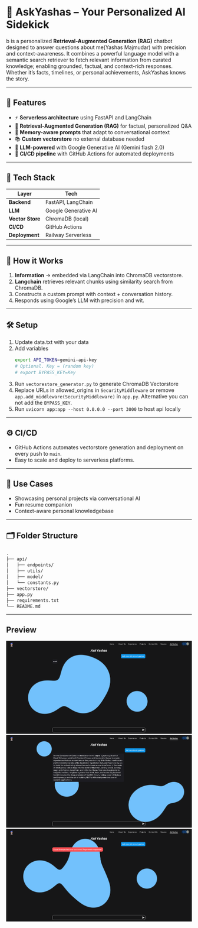 # 🤖 AskYashas – Your Personalized AI Sidekick

b is a personalized **Retrieval-Augmented Generation (RAG)** chatbot designed to answer questions about me(Yashas
Majmudar) with precision and context-awareness. It combines a powerful language model with a semantic search retriever
to fetch relevant information from curated knowledge; enabling grounded, factual, and context-rich responses. Whether
it’s facts, timelines, or personal achievements, AskYashas knows the story.

---

## 🚀 Features

- ⚡ **Serverless architecture** using FastAPI and LangChain
- 🧠 **Retrieval-Augmented Generation (RAG)** for factual, personalized Q&A
- 💬 **Memory-aware prompts** that adapt to conversational context
- 📚 **Custom vectorstore**  no external database needed
- 🤖 **LLM-powered** with Google Generative AI (Gemini flash 2.0)
- 🔁 **CI/CD pipeline** with GitHub Actions for automated deployments

---

## 🧱 Tech Stack

| Layer            | Tech                 |
|------------------|----------------------|
| **Backend**      | FastAPI, LangChain   |
| **LLM**          | Google Generative AI |
| **Vector Store** | ChromaDB (local)     |
| **CI/CD**        | GitHub Actions       |
| **Deployment**   | Railway Serverless   |

---

## 🧩 How it Works

1. **Information** → embedded via LangChain into ChromaDB vectorstore.
2. **Langchain** retrieves relevant chunks using similarity search from ChromaDB.
3. Constructs a custom prompt with context + conversation history.
4. Responds using Google’s LLM with precision and wit.

---

## 🛠 Setup

1. Update data.txt with your data
2. Add variables
    ```bash
    export API_TOKEN=gemini-api-key
    # Optional. Key = (random key)
    # export BYPASS_KEY=Key
    ```
3. Run `vectorestore_generator.py` to generate ChromaDB Vectorstore
4. Replace URLs in allowed_origins in `SecurityMiddleware` or remove `app.add_middleware(SecurityMiddleware)` in
   `app.py`. Alternative you can not add the `BYPASS_KEY`.
5. Run `uvicorn app:app --host 0.0.0.0 --port 3000` to host api locally

---

## ⚙️ CI/CD

- GitHub Actions automates vectorstore generation and deployment on every push to `main`.
- Easy to scale and deploy to serverless platforms.

---

## 🎯 Use Cases

- Showcasing personal projects via conversational AI
- Fun resume companion
- Context-aware personal knowledgebase

---

## 🗂 Folder Structure

```text
.
├── api/
│   ├── endpoints/
│   ├── utils/
│   ├── model/
│   └── constants.py
├── vectorstore/
├── app.py
├── requirements.txt
└── README.md
```

---

## Preview

![ss1](./assets/ss1.png)
![ss1](./assets/ss2.png)
![ss1](./assets/ss3.png)